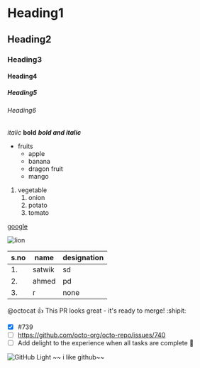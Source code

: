 
# Heading1
## Heading2
### Heading3
#### Heading4
##### Heading5
###### Heading6
*italic*
**bold**
***bold and italic***
* fruits
  * apple
  * banana
  * dragon fruit
  * mango

1. vegetable
    1. onion
    2. potato
    3. tomato

[google](https://www.google.com/search?channel=fs&client=ubuntu&q=google.com)

![lion](https://upload.wikimedia.org/wikipedia/commons/thumb/7/73/Lion_waiting_in_Namibia.jpg/220px-Lion_waiting_in_Namibia.jpg)


s.no|name|designation
----|----|----|
1.|satwik|sd
2.|ahmed|pd
3.|r|none
  
  
  @octocat :+1: This PR looks great - it's ready to merge! :shipit:
 - [x] #739
- [ ] https://github.com/octo-org/octo-repo/issues/740
- [ ] Add delight to the experience when all tasks are complete :tada:

![GitHub Light](https://github.com/github-light.png#gh-dark-mode-only)
~~ i like github~~
